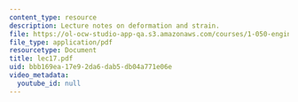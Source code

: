 ```yaml
---
content_type: resource
description: Lecture notes on deformation and strain.
file: https://ol-ocw-studio-app-qa.s3.amazonaws.com/courses/1-050-engineering-mechanics-i-fall-2007/bbb169ea17e92da6dab5db04a771e06e_lec17.pdf
file_type: application/pdf
resourcetype: Document
title: lec17.pdf
uid: bbb169ea-17e9-2da6-dab5-db04a771e06e
video_metadata:
  youtube_id: null
---
```

